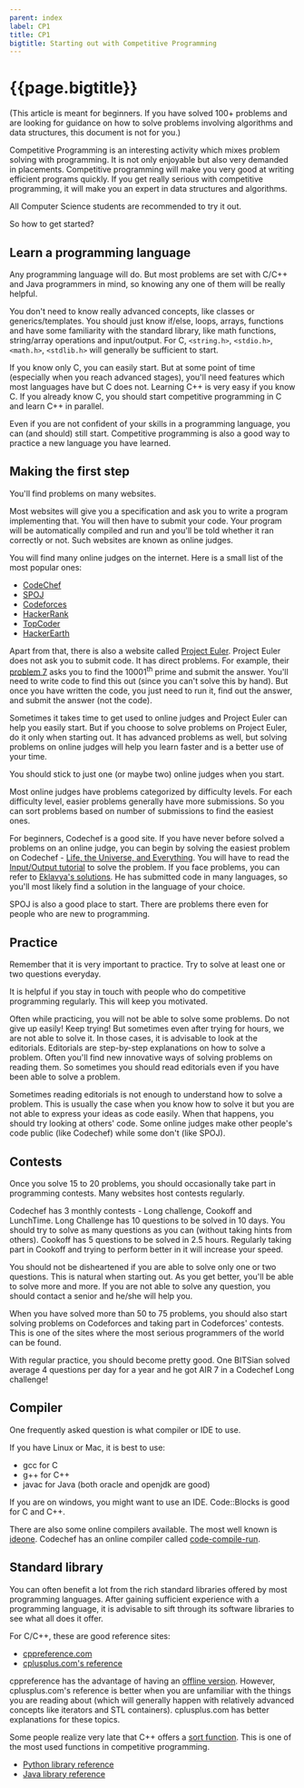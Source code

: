 ```yaml
---
parent: index
label: CP1
title: CP1
bigtitle: Starting out with Competitive Programming
---
```


# {{page.bigtitle}}

(This article is meant for beginners.
If you have solved 100+ problems and are looking for guidance on
how to solve problems involving algorithms and data structures,
this document is not for you.)

Competitive Programming is an interesting activity which mixes problem solving with programming.
It is not only enjoyable but also very demanded in placements.
Competitive programming will make you very good at writing efficient programs quickly.
If you get really serious with competitive programming, it will make you an expert in data structures and algorithms.

All Computer Science students are recommended to try it out.

So how to get started?

## Learn a programming language

Any programming language will do.
But most problems are set with C/C++ and Java programmers in mind,
so knowing any one of them will be really helpful.

You don't need to know really advanced concepts, like classes or generics/templates.
You should just know if/else, loops, arrays, functions
and have some familiarity with the standard library,
like math functions, string/array operations and input/output.
For C, `<string.h>`, `<stdio.h>`, `<math.h>`, `<stdlib.h>` will generally be sufficient to start.

If you know only C, you can easily start.
But at some point of time (especially when you reach advanced stages),
you'll need features which most languages have but C does not.
Learning C++ is very easy if you know C.
If you already know C, you should start competitive programming in C and learn C++ in parallel.

Even if you are not confident of your skills in a programming language, you can (and should) still start.
Competitive programming is also a good way to practice a new language you have learned.

## Making the first step

You'll find problems on many websites.

Most websites will give you a specification and ask you to write a program implementing that.
You will then have to submit your code.
Your program will be automatically compiled and run and you'll be told whether it ran correctly or not.
Such websites are known as online judges.

You will find many online judges on the internet.
Here is a small list of the most popular ones:

* [CodeChef](http://www.codechef.com/)
* [SPOJ](http://www.spoj.com/)
* [Codeforces](http://codeforces.com/)
* [HackerRank](https://www.hackerrank.com/domains)
* [TopCoder](https://arena.topcoder.com/)
* [HackerEarth](https://www.hackerearth.com/)

Apart from that, there is also a website called [Project Euler](https://projecteuler.net/archives).
Project Euler does not ask you to submit code. It has direct problems.
For example, their [problem 7](https://projecteuler.net/problem=7)
asks you to find the 10001<sup>th</sup> prime and submit the answer.
You'll need to write code to find this out (since you can't solve this by hand).
But once you have written the code, you just need to run it,
find out the answer, and submit the answer (not the code).

Sometimes it takes time to get used to online judges and Project Euler can help you easily start.
But if you choose to solve problems on Project Euler, do it only when starting out.
It has advanced problems as well, but solving problems on online judges will
help you learn faster and is a better use of your time.

You should stick to just one (or maybe two) online judges when you start.

Most online judges have problems categorized by difficulty levels.
For each difficulty level, easier problems generally have more submissions.
So you can sort problems based on number of submissions to find the easiest ones.

For beginners, Codechef is a good site.
If you have never before solved a problems on an online judge, you can begin by solving
the easiest problem on Codechef - [Life, the Universe, and Everything](https://www.codechef.com/problems/TEST).
You will have to read the [Input/Output tutorial](http://blog.codechef.com/2009/02/24/54/) to solve the problem.
If you face problems, you can refer to [Eklavya's solutions](https://www.codechef.com/status/TEST,sharmaeklavya2).
He has submitted code in many languages, so you'll most likely find a solution in the language of your choice.

SPOJ is also a good place to start.
There are problems there even for people who are new to programming.

## Practice

Remember that it is very important to practice.
Try to solve at least one or two questions everyday.

It is helpful if you stay in touch with people who do competitive programming regularly.
This will keep you motivated.

Often while practicing, you will not be able to solve some problems.
Do not give up easily! Keep trying!
But sometimes even after trying for hours, we are not able to solve it.
In those cases, it is advisable to look at the editorials.
Editorials are step-by-step explanations on how to solve a problem.
Often you'll find new innovative ways of solving problems on reading them.
So sometimes you should read editorials even if you have been able to solve a problem.

Sometimes reading editorials is not enough to understand how to solve a problem.
This is usually the case when you know how to solve it
but you are not able to express your ideas as code easily.
When that happens, you should try looking at others' code.
Some online judges make other people's code public (like Codechef) while some don't (like SPOJ).

## Contests

Once you solve 15 to 20 problems, you should occasionally take part in programming contests.
Many websites host contests regularly.

Codechef has 3 monthly contests - Long challenge, Cookoff and LunchTime.
Long Challenge has 10 questions to be solved in 10 days.
You should try to solve as many questions as you can (without taking hints from others).
Cookoff has 5 questions to be solved in 2.5 hours.
Regularly taking part in Cookoff and trying to perform better in it will increase your speed.

You should not be disheartened if you are able to solve only one or two questions.
This is natural when starting out. As you get better, you'll be able to solve more and more.
If you are not able to solve any question, you should contact a senior and he/she will help you.

When you have solved more than 50 to 75 problems,
you should also start solving problems on Codeforces and taking part in Codeforces' contests.
This is one of the sites where the most serious programmers of the world can be found.

With regular practice, you should become pretty good.
One BITSian solved average 4 questions per day for a year
and he got AIR 7 in a Codechef Long challenge!

## Compiler

One frequently asked question is what compiler or IDE to use.

If you have Linux or Mac, it is best to use:

* gcc for C
* g++ for C++
* javac for Java (both oracle and openjdk are good)

If you are on windows, you might want to use an IDE.
Code::Blocks is good for C and C++.

There are also some online compilers available.
The most well known is [ideone](https://ideone.com/).
Codechef has an online compiler called [code-compile-run](https://www.codechef.com/ide).

## Standard library

You can often benefit a lot from the rich standard libraries offered by most programming languages.
After gaining sufficient experience with a programming language,
it is advisable to sift through its software libraries to see what all does it offer.

For C/C++, these are good reference sites:

* [cppreference.com](http://en.cppreference.com)
* [cplusplus.com's reference](http://www.cplusplus.com/reference/)

cppreference has the advantage of having an
[offline version](http://en.cppreference.com/w/Cppreference:Archives#Html_book).
However, cplusplus.com's reference is better when you are unfamiliar with the things you are reading about
(which will generally happen with relatively advanced concepts like iterators and STL containers).
cplusplus.com has better explanations for these topics.

Some people realize very late that C++ offers a [sort function](http://www.cplusplus.com/reference/algorithm/sort/).
This is one of the most used functions in competitive programming.

* [Python library reference](https://docs.python.org/3/library/index.html)
* [Java library reference](https://docs.oracle.com/javase/8/docs/api/overview-summary.html)
